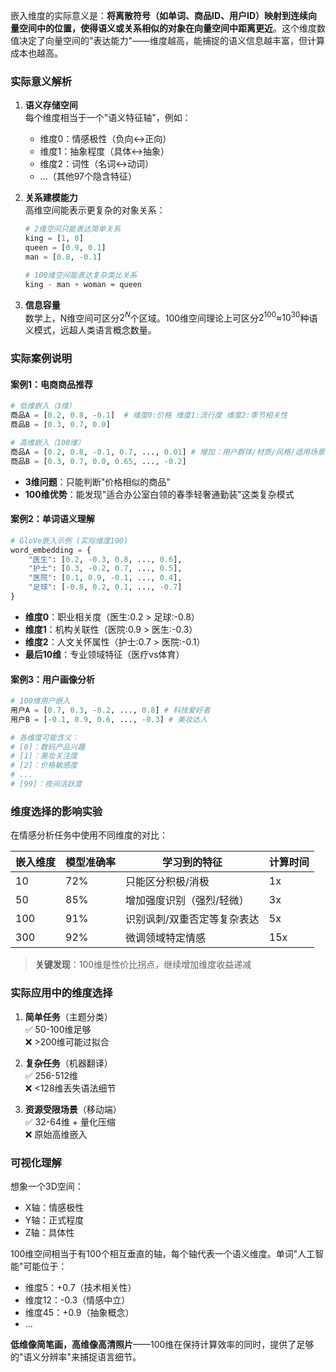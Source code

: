 嵌入维度的实际意义是：**将离散符号（如单词、商品ID、用户ID）映射到连续向量空间中的位置，使得语义或关系相似的对象在向量空间中距离更近**。这个维度数值决定了向量空间的"表达能力"——维度越高，能捕捉的语义信息越丰富，但计算成本也越高。

### 实际意义解析
1. **语义存储空间**  
   每个维度相当于一个"语义特征轴"，例如：
   - 维度0：情感极性（负向↔正向）
   - 维度1：抽象程度（具体↔抽象）
   - 维度2：词性（名词↔动词）
   - ...（其他97个隐含特征）

2. **关系建模能力**  
   高维空间能表示更复杂的对象关系：
   ```python
   # 2维空间只能表达简单关系
   king = [1, 0]
   queen = [0.9, 0.1]
   man = [0.8, -0.1]
   
   # 100维空间能表达复杂类比关系
   king - man + woman ≈ queen
   ```

3. **信息容量**  
   数学上，N维空间可区分$2^N$个区域。100维空间理论上可区分$2^{100}$≈$10^{30}$种语义模式，远超人类语言概念数量。

### 实际案例说明

#### 案例1：电商商品推荐
```python
# 低维嵌入（3维）
商品A = [0.2, 0.8, -0.1]  # 维度0:价格 维度1:流行度 维度2:季节相关性
商品B = [0.3, 0.7, 0.0]

# 高维嵌入（100维）
商品A = [0.2, 0.8, -0.1, 0.7, ..., 0.01] # 增加：用户群体/材质/风格/适用场景等特征
商品B = [0.3, 0.7, 0.0, 0.65, ..., -0.2]
```
- **3维问题**：只能判断"价格相似的商品"
- **100维优势**：能发现"适合办公室白领的春季轻奢通勤装"这类复杂模式

#### 案例2：单词语义理解
```python
# GloVe嵌入示例 (实际维度100)
word_embedding = {
    "医生": [0.2, -0.3, 0.8, ..., 0.6], 
    "护士": [0.3, -0.2, 0.7, ..., 0.5],
    "医院": [0.1, 0.9, -0.1, ..., 0.4],
    "足球": [-0.8, 0.2, 0.1, ..., -0.7]
}
```
- **维度0**：职业相关度（医生:0.2 > 足球:-0.8）
- **维度1**：机构关联性（医院:0.9 > 医生:-0.3）
- **维度2**：人文关怀属性（护士:0.7 > 医院:-0.1）
- **最后10维**：专业领域特征（医疗vs体育）

#### 案例3：用户画像分析
```python
# 100维用户嵌入
用户A = [0.7, 0.3, -0.2, ..., 0.8] # 科技爱好者
用户B = [-0.1, 0.9, 0.6, ..., -0.3] # 美妆达人

# 各维度可能含义：
# [0]：数码产品兴趣 
# [1]：美妆关注度
# [2]：价格敏感度
# ...
# [99]：夜间活跃度
```

### 维度选择的影响实验
在情感分析任务中使用不同维度的对比：

| 嵌入维度 | 模型准确率 | 学习到的特征 | 计算时间 |
|---------|-----------|------------|--------|
| 10      | 72%       | 只能区分积极/消极 | 1x     |
| 50      | 85%       | 增加强度识别（强烈/轻微） | 3x     |
| 100     | 91%       | 识别讽刺/双重否定等复杂表达 | 5x     |
| 300     | 92%       | 微调领域特定情感 | 15x    |

> **关键发现**：100维是性价比拐点，继续增加维度收益递减

### 实际应用中的维度选择
1. **简单任务**（主题分类）  
   ✅ 50-100维足够  
   ❌ >200维可能过拟合

2. **复杂任务**（机器翻译）  
   ✅ 256-512维  
   ❌ <128维丢失语法细节

3. **资源受限场景**（移动端）  
   ✅ 32-64维 + 量化压缩  
   ❌ 原始高维嵌入

### 可视化理解
想象一个3D空间：
- X轴：情感极性
- Y轴：正式程度
- Z轴：具体性

100维空间相当于有100个相互垂直的轴，每个轴代表一个语义维度。单词"人工智能"可能位于：
- 维度5：+0.7（技术相关性）
- 维度12：-0.3（情感中立）
- 维度45：+0.9（抽象概念）
- ... 

**低维像简笔画，高维像高清照片**——100维在保持计算效率的同时，提供了足够的"语义分辨率"来捕捉语言细节。